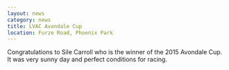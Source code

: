 ```yaml
---
layout: news
category: news
title: LVAC Avondale Cup
location: Furze Road, Phoenix Park
---
```


Congratulations to Sile Carroll who is the winner of the 2015 Avondale Cup. It was very sunny day and perfect conditions for racing.
